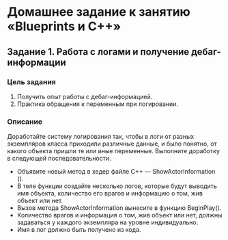 # Домашнее задание к занятию «Blueprints и С++»

## Задание 1. Работа с логами и получение дебаг-информации

### Цель задания
1. Получить опыт работы с дебаг-информацией.
2. Практика обращения к переменным при логировании.
   
### Описание
Доработайте систему логирования так, чтобы в логи от разных экземпляров класса приходили различные данные, и было понятно, от какого объекта пришли те или иные переменные. Выполните доработку в следующей последовательности.

* Объявите новый метод в хедер файле С++ — ShowActorInformation ().
* В теле функции создайте несколько логов, которые будут выводить имя объекта, количество его врагов и информацию о том, жив объект или нет.
* Вызов метода ShowActorInformation вынесите в функцию BeginPlay().
* Количество врагов и информация о том, жив объект или нет, должны задаваться у каждого экземпляра на уровне индивидуально.
* Имя в лог должно быть получено из кода.

